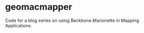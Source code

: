 geomacmapper
============

Code for a blog series on using Backbone.Marionette in Mapping Applications.
